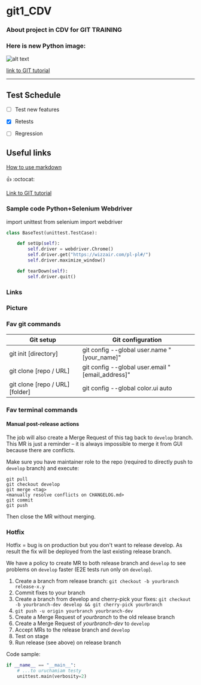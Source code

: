 # git1_CDV

### About project in CDV for GIT TRAINING

### Here is new Python image:
![alt text](https://applover.pl/wp-content/uploads/2020/01/kisspng-python-computer-icons-programming-language-executa-5d0f0aa7c78fb3.0414836115612668558174-1024x1024.png "Python logo")


[link to GIT tutorial](https://www.udemy.com/course/git-od-podstaw-dla-kazdego/)



----
**Test Schedule**
----
- [ ] Test new features
- [x] Retests
- [ ] Regression


## Useful links
[How to use markdown](https://guides.github.com/features/mastering-markdown/)

:+1: :octocat:

[Link to GIT tutorial](https://www.udemy.com/course/git-od-podstaw-dla-kazdego/)

### Sample code Python+Selenium Webdriver 
import unittest
from selenium import webdriver
```Python
class BaseTest(unittest.TestCase):

    def setUp(self):
        self.driver = webdriver.Chrome()
        self.driver.get("https://wizzair.com/pl-pl#/")
        self.driver.maximize_window()

    def tearDown(self):
        self.driver.quit()
 ```       

### Links 
  

### Picture  


### Fav git commands

Git setup | Git configuration
------------ | -------------
git init [directory] | git config --global user.name "[your_name]"
git clone [repo / URL] | git config --global user.email "[email_address]"
git clone [repo / URL] [folder] | git config --global color.ui auto

### Fav terminal commands 

#### Manual post-release actions

The job will also create a Merge Request of this tag back to `develop` branch.
This MR is just a reminder – it is always impossible to merge it from GUI because there are conflicts.

Make sure you have maintainer role to the repo (required to directly push to `develop` branch) and execute:
```
git pull
git checkout develop
git merge <tag>
<manually resolve conflicts on CHANGELOG.md>
git commit
git push
```

Then close the MR without merging.

### Hotfix

Hotfix = bug is on production but you don't want to release develop.
As result the fix will be deployed from the last existing release branch.

We have a policy to create MR to both release branch and `develop` to see problems on `develop` faster (E2E tests run only on `develop`).

1. Create a branch from release branch: `git checkout -b yourbranch release-x.y`
1. Commit fixes to your branch
1. Create a branch from develop and cherry-pick your fixes: `git checkout -b yourbranch-dev develop && git cherry-pick yourbranch`
1. `git push -u origin yourbranch yourbranch-dev`
1. Create a Merge Request of _yourbranch_ to the old release branch
1. Create a Merge Request of _yourbranch-dev_ to `develop`
1. Accept MRs to the release branch and `develop`
1. Test on stage
1. Run release (see above) on release branch


Code sample:
```python
if __name__ == "__main__":
    # ...to uruchamiam testy
    unittest.main(verbosity=2)
```
